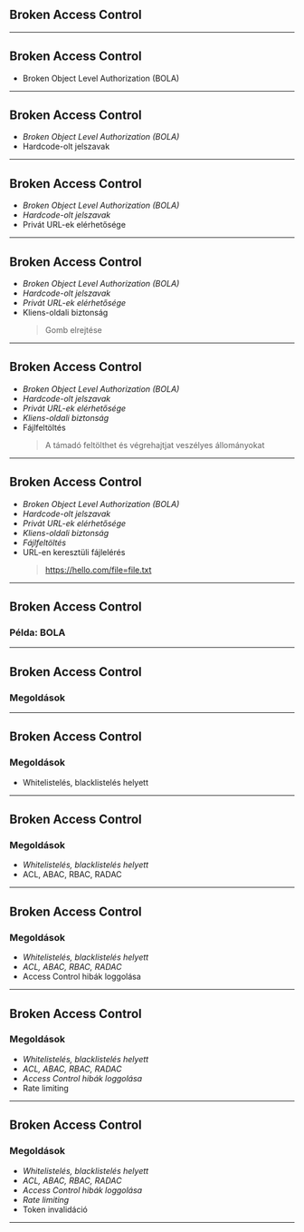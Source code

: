 
## Broken Access Control

---

## Broken Access Control

- Broken Object Level Authorization (BOLA)

---

## Broken Access Control

- *Broken Object Level Authorization (BOLA)*
- Hardcode-olt jelszavak

---

## Broken Access Control

- *Broken Object Level Authorization (BOLA)*
- *Hardcode-olt jelszavak*
- Privát URL-ek elérhetősége

---

## Broken Access Control

- *Broken Object Level Authorization (BOLA)*
- *Hardcode-olt jelszavak*
- *Privát URL-ek elérhetősége*
- Kliens-oldali biztonság
  > Gomb elrejtése

---

## Broken Access Control

- *Broken Object Level Authorization (BOLA)*
- *Hardcode-olt jelszavak*
- *Privát URL-ek elérhetősége*
- *Kliens-oldali biztonság*
- Fájlfeltöltés
  > A támadó feltölthet és végrehajtjat veszélyes állományokat

---

## Broken Access Control

- *Broken Object Level Authorization (BOLA)*
- *Hardcode-olt jelszavak*
- *Privát URL-ek elérhetősége*
- *Kliens-oldali biztonság*
- *Fájlfeltöltés*
- URL-en keresztüli fájlelérés
  > https://hello.com/file=file.txt

---

## Broken Access Control

### Példa: BOLA

---

## Broken Access Control

### Megoldások

---

## Broken Access Control

### Megoldások

- Whitelistelés, blacklistelés helyett

---

## Broken Access Control

### Megoldások

- *Whitelistelés, blacklistelés helyett*
- ACL, ABAC, RBAC, RADAC

---

## Broken Access Control

### Megoldások

- *Whitelistelés, blacklistelés helyett*
- *ACL, ABAC, RBAC, RADAC*
- Access Control hibák loggolása

---

## Broken Access Control

### Megoldások

- *Whitelistelés, blacklistelés helyett*
- *ACL, ABAC, RBAC, RADAC*
- *Access Control hibák loggolása*
- Rate limiting

---

## Broken Access Control

### Megoldások

- *Whitelistelés, blacklistelés helyett*
- *ACL, ABAC, RBAC, RADAC*
- *Access Control hibák loggolása*
- *Rate limiting*
- Token invalidáció

---